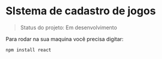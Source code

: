 # SIstema de cadastro de jogos #

> Status do projeto: Em desenvolvimento

Para rodar na sua maquina você precisa digitar:

```
npm install react
```
